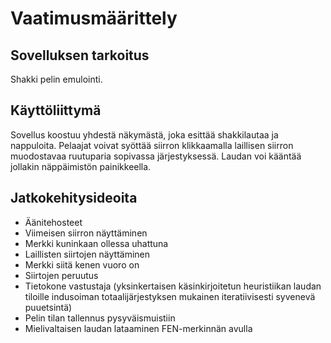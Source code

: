 # Vaatimusmäärittely

## Sovelluksen tarkoitus

Shakki pelin emulointi.

## Käyttöliittymä

Sovellus koostuu yhdestä näkymästä, joka esittää shakkilautaa ja nappuloita. Pelaajat voivat syöttää siirron klikkaamalla laillisen siirron muodostavaa ruutuparia sopivassa järjestyksessä. Laudan voi kääntää jollakin näppäimistön painikkeella.

## Jatkokehitysideoita

* Äänitehosteet
* Viimeisen siirron näyttäminen
* Merkki kuninkaan ollessa uhattuna
* Laillisten siirtojen näyttäminen
* Merkki siitä kenen vuoro on
* Siirtojen peruutus
* Tietokone vastustaja (yksinkertaisen käsinkirjoitetun heuristiikan laudan tiloille indusoiman totaalijärjestyksen mukainen iteratiivisesti syvenevä puuetsintä)
* Pelin tilan tallennus pysyväismuistiin
* Mielivaltaisen laudan lataaminen FEN-merkinnän avulla

